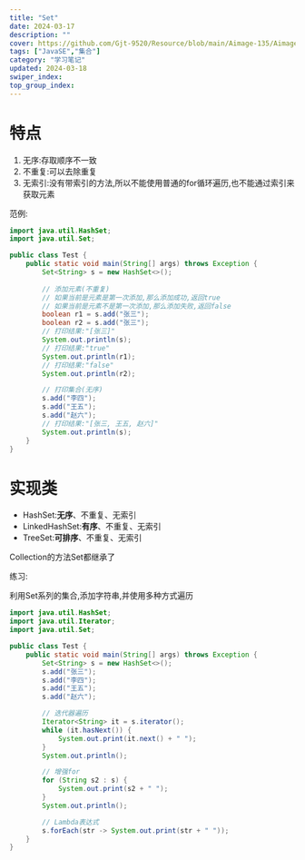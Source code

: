 ```yaml
---
title: "Set"
date: 2024-03-17
description: ""
cover: https://github.com/Gjt-9520/Resource/blob/main/Aimage-135/Aimage103.jpg?raw=true
tags: ["JavaSE","集合"]
category: "学习笔记"
updated: 2024-03-18
swiper_index:
top_group_index:
---
```


# 特点

1. 无序:存取顺序不一致
2. 不重复:可以去除重复
3. 无索引:没有带索引的方法,所以不能使用普通的for循环遍历,也不能通过索引来获取元素

范例:

```java
import java.util.HashSet;
import java.util.Set;

public class Test {
    public static void main(String[] args) throws Exception {
        Set<String> s = new HashSet<>();
        
        // 添加元素(不重复)
        // 如果当前是元素是第一次添加,那么添加成功,返回true
        // 如果当前是元素不是第一次添加,那么添加失败,返回false
        boolean r1 = s.add("张三");
        boolean r2 = s.add("张三");
        // 打印结果:"[张三]"
        System.out.println(s);
        // 打印结果:"true"
        System.out.println(r1);
        // 打印结果:"false"
        System.out.println(r2);

        // 打印集合(无序)
        s.add("李四");
        s.add("王五");
        s.add("赵六");
        // 打印结果:"[张三, 王五, 赵六]"
        System.out.println(s);
    }
}
```

# 实现类

- HashSet:**无序**、不重复、无索引
- LinkedHashSet:**有序**、不重复、无索引
- TreeSet:**可排序**、不重复、无索引

Collection的方法Set都继承了

练习:

利用Set系列的集合,添加字符串,并使用多种方式遍历

```java
import java.util.HashSet;
import java.util.Iterator;
import java.util.Set;

public class Test {
    public static void main(String[] args) throws Exception {
        Set<String> s = new HashSet<>();
        s.add("张三");
        s.add("李四");
        s.add("王五");
        s.add("赵六");

        // 迭代器遍历
        Iterator<String> it = s.iterator();
        while (it.hasNext()) {
            System.out.print(it.next() + " ");
        }
        System.out.println();

        // 增强for
        for (String s2 : s) {
            System.out.print(s2 + " ");
        }
        System.out.println();

        // Lambda表达式
        s.forEach(str -> System.out.print(str + " "));
    }
}
```